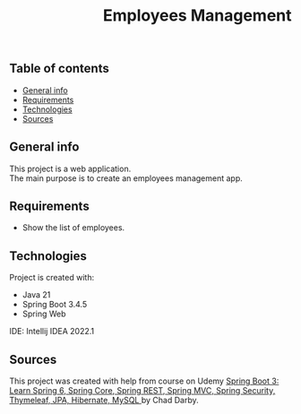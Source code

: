 <h1 align="right">Employees Management</h1><br>

## Table of contents
* [General info](#general-info)
* [Requirements](#requirements)
* [Technologies](#technologies)
* [Sources](#sources)

## General info
This project is a web application.  
The main purpose is to create an employees management app.

## Requirements
* Show the list of employees.

## Technologies
Project is created with:
* Java 21
* Spring Boot 3.4.5
* Spring Web

IDE: Intellij IDEA 2022.1

## Sources
This project was created with help from course on Udemy <a href="https://www.udemy.com/course/spring-hibernate-tutorial/">Spring Boot 3: Learn Spring 6, Spring Core, Spring REST, Spring MVC, Spring Security, Thymeleaf, JPA, Hibernate, MySQL
</a> by Chad Darby.
